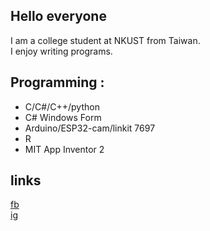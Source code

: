 ## Hello everyone
I am a college student at NKUST from Taiwan.  
I enjoy writing programs.
## Programming :
- C/C#/C++/python
- C# Windows Form
- Arduino/ESP32-cam/linkit 7697
- R
- MIT App Inventor 2
## links
[fb](https://www.facebook.com/profile.php?id=100008125330551&locale=zh_TW)  
[ig](https://www.instagram.com/xixa3333/)  

